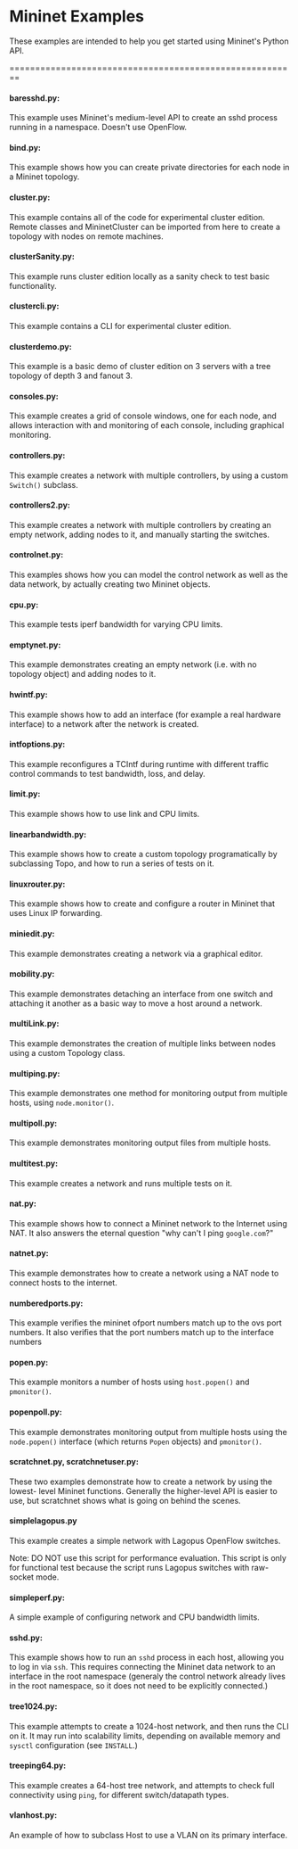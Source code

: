 Mininet Examples
========================================================

These examples are intended to help you get started using
Mininet's Python API.

========================================================

#### baresshd.py:

This example uses Mininet's medium-level API to create an sshd
process running in a namespace. Doesn't use OpenFlow.

#### bind.py:

This example shows how you can create private directories for each
node in a Mininet topology.

#### cluster.py:

This example contains all of the code for experimental cluster
edition. Remote classes and MininetCluster can be imported from
here to create a topology with nodes on remote machines.

#### clusterSanity.py:

This example runs cluster edition locally as a sanity check to test
basic functionality.

#### clustercli.py:

This example contains a CLI for experimental cluster edition.

#### clusterdemo.py:

This example is a basic demo of cluster edition on 3 servers with
a tree topology of depth 3 and fanout 3.

#### consoles.py:

This example creates a grid of console windows, one for each node,
and allows interaction with and monitoring of each console, including
graphical monitoring.

#### controllers.py:

This example creates a network with multiple controllers, by
using a custom `Switch()` subclass.

#### controllers2.py:

This example creates a network with multiple controllers by
creating an empty network, adding nodes to it, and manually
starting the switches.

#### controlnet.py:

This examples shows how you can model the control network as well
as the data network, by actually creating two Mininet objects.

#### cpu.py:

This example tests iperf bandwidth for varying CPU limits.

#### emptynet.py:

This example demonstrates creating an empty network (i.e. with no
topology object) and adding nodes to it.

#### hwintf.py:

This example shows how to add an interface (for example a real
hardware interface) to a network after the network is created.

#### intfoptions.py:

This example reconfigures a TCIntf during runtime with different
traffic control commands to test bandwidth, loss, and delay.

#### limit.py:

This example shows how to use link and CPU limits.

#### linearbandwidth.py:

This example shows how to create a custom topology programatically
by subclassing Topo, and how to run a series of tests on it.

#### linuxrouter.py:

This example shows how to create and configure a router in Mininet
that uses Linux IP forwarding.

#### miniedit.py:

This example demonstrates creating a network via a graphical editor.

#### mobility.py:

This example demonstrates detaching an interface from one switch and
attaching it another as a basic way to move a host around a network.

#### multiLink.py:

This example demonstrates the creation of multiple links between
nodes using a custom Topology class.

#### multiping.py:

This example demonstrates one method for
monitoring output from multiple hosts, using `node.monitor()`.

#### multipoll.py:

This example demonstrates monitoring output files from multiple hosts.

#### multitest.py:

This example creates a network and runs multiple tests on it.

#### nat.py:

This example shows how to connect a Mininet network to the Internet
using NAT. It also answers the eternal question "why can't I ping
`google.com`?"

#### natnet.py:

This example demonstrates how to create a network using a NAT node
to connect hosts to the internet.

#### numberedports.py:

This example verifies the mininet ofport numbers match up to the ovs port numbers.
It also verifies that the port numbers match up to the interface numbers

#### popen.py:

This example monitors a number of hosts using `host.popen()` and
`pmonitor()`.

#### popenpoll.py:

This example demonstrates monitoring output from multiple hosts using
the `node.popen()` interface (which returns `Popen` objects) and `pmonitor()`.

#### scratchnet.py, scratchnetuser.py:

These two examples demonstrate how to create a network by using the lowest-
level Mininet functions. Generally the higher-level API is easier to use,
but scratchnet shows what is going on behind the scenes.

#### simplelagopus.py

This example creates a simple network with Lagopus OpenFlow switches.

Note: DO NOT use this script for performance evaluation.
This script is only for functional test because the script runs
Lagopus switches with raw-socket mode.

#### simpleperf.py:

A simple example of configuring network and CPU bandwidth limits.

#### sshd.py:

This example shows how to run an `sshd` process in each host, allowing
you to log in via `ssh`. This requires connecting the Mininet data network
to an interface in the root namespace (generaly the control network
already lives in the root namespace, so it does not need to be explicitly
connected.)

#### tree1024.py:

This example attempts to create a 1024-host network, and then runs the
CLI on it. It may run into scalability limits, depending on available
memory and `sysctl` configuration (see `INSTALL`.)

#### treeping64.py:

This example creates a 64-host tree network, and attempts to check full
connectivity using `ping`, for different switch/datapath types.

#### vlanhost.py:

An example of how to subclass Host to use a VLAN on its primary interface.
